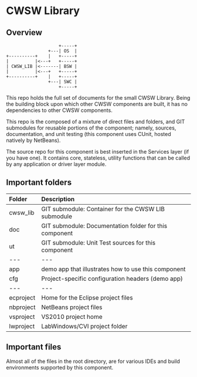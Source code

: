 # CWSW Library

## Overview

```
                    +-----+
                +---| OS  |
+----------+    |   +-----+
|          |<---+   +-----+
| CWSW_LIB |<-------| BSW |
|          |<---+   +-----+
+----------+    |   +-----+
                +---| SWC |
                    +-----+
```

This repo holds the full set of documents for the small CWSW Library.
Being the building block upon which other CWSW components are built, it
has no dependencies to other CWSW components.

This repo is the composed of a mixture of direct files and folders, and
GIT submodules for reusable portions of the component; namely, sources,
documentation, and unit testing (this component uses CUnit, hosted
natively by NetBeans).

The source repo for this component is best inserted in the Services
layer (if you have one). It contains core, stateless, utility functions
that can be called by any application or driver layer module.

## Important folders

Folder          | Description
:---            | :---
cwsw_lib        | GIT submodule: Container for the CWSW LIB submodule
doc             | GIT submodule: Documentation folder for this component
ut              | GIT submodule: Unit Test sources for this component
---             | ---
app             | demo app that illustrates how to use this component
cfg             | Project-specific configuration headers (demo app)
---             | ---
ecproject       | Home for the Eclipse project files
nbproject       | NetBeans project files
vsproject       | VS2010 project home
lwproject       | LabWindows/CVI project folder

## Important files

Almost all of the files in the root directory, are for various IDEs and build environments supported by this component.
